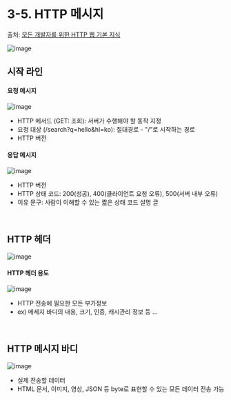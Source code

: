 # 3-5. HTTP 메시지
 
 출처: [모든 개발자를 위한 HTTP 웹 기본 지식](https://www.inflearn.com/course/http-%EC%9B%B9-%EB%84%A4%ED%8A%B8%EC%9B%8C%ED%81%AC/dashboard)
 

 ![image](https://user-images.githubusercontent.com/83762364/180643470-2a189fbd-fce4-40b7-b0ac-53e23e829f1f.png)
<br>

 ## 시작 라인
 
  
 #### 요청 메시지
 
  ![image](https://user-images.githubusercontent.com/83762364/180643670-ebf06db6-c185-4746-a742-d2c8f8c5676d.png)
  
  * HTTP 메서드 (GET: 조회): 서버가 수행해야 할 동작 지정
  * 요청 대상 (/search?q=hello&hl=ko): 절대경로 - "/"로 시작하는 경로
  * HTTP 버전

 #### 응답 메시지
 
  ![image](https://user-images.githubusercontent.com/83762364/180643769-0d9b6641-9f0c-468e-baef-50b85a65d3d8.png)

  * HTTP 버전
  * HTTP 상태 코드: 200(성공), 400(클라이언트 요청 오류), 500(서버 내부 오류)
  * 이유 문구: 사람이 이해할 수 있는 짧은 상태 코드 설명 글
<br>

 ## HTTP 헤더
 
 ![image](https://user-images.githubusercontent.com/83762364/180643867-09849481-ff57-46a8-8269-596d041b1996.png)

 #### HTTP 헤더 용도
 
  ![image](https://user-images.githubusercontent.com/83762364/180643885-f292ddfb-f609-49d0-94bd-b5bf8dbf3810.png)

  * HTTP 전송에 필요한 모든 부가정보
  * ex) 메세지 바디의 내용, 크기, 인증, 캐시관리 정보 등 ...
<br>

## HTTP 메시지 바디

 ![image](https://user-images.githubusercontent.com/83762364/180643962-cd682615-73bc-4065-8f41-6628a7c4006e.png)

 * 실제 전송할 데이터
 * HTML 문서, 이미지, 영상, JSON 등 byte로 표현할 수 있는 모든 데이터 전송 가능
